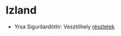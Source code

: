 # Izland

- Yrsa Sigurðardóttir: Vesztőhely [részletek](_details/Yrsa%20Sigur%C3%B0ard%C3%B3ttir.md#id_1733)